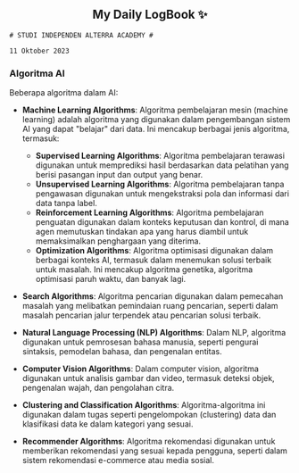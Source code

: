 <h2 align="center">My Daily LogBook ✨</h2>

```
# STUDI INDEPENDEN ALTERRA ACADEMY #

11 Oktober 2023
```

### Algoritma AI

Beberapa algoritma dalam AI:

- **Machine Learning Algorithms**: Algoritma pembelajaran mesin (machine learning) adalah algoritma yang digunakan dalam pengembangan sistem AI yang dapat "belajar" dari data. Ini mencakup berbagai jenis algoritma, termasuk:
  - **Supervised Learning Algorithms**: Algoritma pembelajaran terawasi digunakan untuk memprediksi hasil berdasarkan data pelatihan yang berisi pasangan input dan output yang benar.
  - **Unsupervised Learning Algorithms**: Algoritma pembelajaran tanpa pengawasan digunakan untuk mengekstraksi pola dan informasi dari data tanpa label.
  - **Reinforcement Learning Algorithms**: Algoritma pembelajaran penguatan digunakan dalam konteks keputusan dan kontrol, di mana agen memutuskan tindakan apa yang harus diambil untuk memaksimalkan penghargaan yang diterima.
  - **Optimization Algorithms**: Algoritma optimisasi digunakan dalam berbagai konteks AI, termasuk dalam menemukan solusi terbaik untuk masalah. Ini mencakup algoritma genetika, algoritma optimisasi paruh waktu, dan banyak lagi.

- **Search Algorithms**: Algoritma pencarian digunakan dalam pemecahan masalah yang melibatkan pemindaian ruang pencarian, seperti dalam masalah pencarian jalur terpendek atau pencarian solusi terbaik.

- **Natural Language Processing (NLP) Algorithms**: Dalam NLP, algoritma digunakan untuk pemrosesan bahasa manusia, seperti pengurai sintaksis, pemodelan bahasa, dan pengenalan entitas.

- **Computer Vision Algorithms**: Dalam computer vision, algoritma digunakan untuk analisis gambar dan video, termasuk deteksi objek, pengenalan wajah, dan pengolahan citra.

- **Clustering and Classification Algorithms**: Algoritma-algoritma ini digunakan dalam tugas seperti pengelompokan (clustering) data dan klasifikasi data ke dalam kategori yang sesuai.

- **Recommender Algorithms**: Algoritma rekomendasi digunakan untuk memberikan rekomendasi yang sesuai kepada pengguna, seperti dalam sistem rekomendasi e-commerce atau media sosial.
